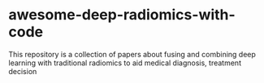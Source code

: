 # awesome-deep-radiomics-with-code
This repository is a collection of papers about fusing and combining deep learning with traditional radiomics to aid medical diagnosis, treatment decision
